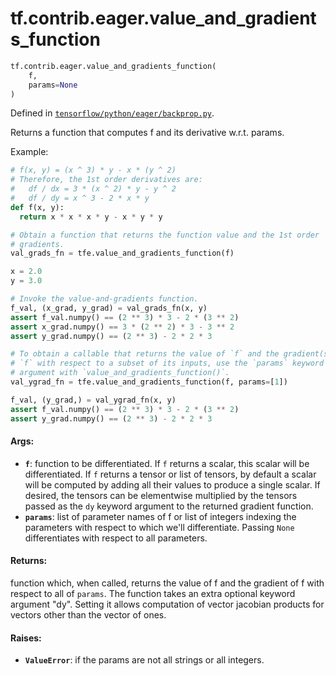<div itemscope itemtype="http://developers.google.com/ReferenceObject">
<meta itemprop="name" content="tf.contrib.eager.value_and_gradients_function" />
<meta itemprop="path" content="Stable" />
</div>

# tf.contrib.eager.value_and_gradients_function

``` python
tf.contrib.eager.value_and_gradients_function(
    f,
    params=None
)
```



Defined in [`tensorflow/python/eager/backprop.py`](/code/stable/tensorflow/python/eager/backprop.py).

Returns a function that computes f and its derivative w.r.t. params.

Example:
```python
# f(x, y) = (x ^ 3) * y - x * (y ^ 2)
# Therefore, the 1st order derivatives are:
#   df / dx = 3 * (x ^ 2) * y - y ^ 2
#   df / dy = x ^ 3 - 2 * x * y
def f(x, y):
  return x * x * x * y - x * y * y

# Obtain a function that returns the function value and the 1st order
# gradients.
val_grads_fn = tfe.value_and_gradients_function(f)

x = 2.0
y = 3.0

# Invoke the value-and-gradients function.
f_val, (x_grad, y_grad) = val_grads_fn(x, y)
assert f_val.numpy() == (2 ** 3) * 3 - 2 * (3 ** 2)
assert x_grad.numpy() == 3 * (2 ** 2) * 3 - 3 ** 2
assert y_grad.numpy() == (2 ** 3) - 2 * 2 * 3

# To obtain a callable that returns the value of `f` and the gradient(s) of
# `f` with respect to a subset of its inputs, use the `params` keyword
# argument with `value_and_gradients_function()`.
val_ygrad_fn = tfe.value_and_gradients_function(f, params=[1])

f_val, (y_grad,) = val_ygrad_fn(x, y)
assert f_val.numpy() == (2 ** 3) * 3 - 2 * (3 ** 2)
assert y_grad.numpy() == (2 ** 3) - 2 * 2 * 3
```

#### Args:

* <b>`f`</b>: function to be differentiated. If `f` returns a scalar, this scalar will
    be differentiated. If `f` returns a tensor or list of tensors, by default
    a scalar will be computed by adding all their values to produce a single
    scalar. If desired, the tensors can be elementwise multiplied by the
    tensors passed as the `dy` keyword argument to the returned gradient
    function.
* <b>`params`</b>: list of parameter names of f or list of integers indexing the
    parameters with respect to which we'll differentiate. Passing `None`
    differentiates with respect to all parameters.


#### Returns:

function which, when called, returns the value of f and the gradient
of f with respect to all of `params`. The function takes an extra optional
keyword argument "dy". Setting it allows computation of vector jacobian
products for vectors other than the vector of ones.


#### Raises:

* <b>`ValueError`</b>: if the params are not all strings or all integers.